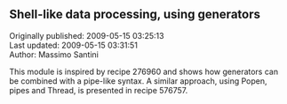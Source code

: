 ## Shell-like data processing, using generators  
Originally published: 2009-05-15 03:25:13  
Last updated: 2009-05-15 03:31:51  
Author: Massimo Santini  
  
This module is inspired by recipe 276960 and shows how generators can be combined with a pipe-like syntax. A similar approach, using Popen, pipes and Thread, is presented in recipe 576757.